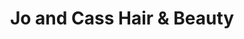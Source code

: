 ---
title: "Jo and Cass Hair & Beauty"
url: /lancaster/jo-and-cass-hair-und-beauty/
shop: Friseur
---